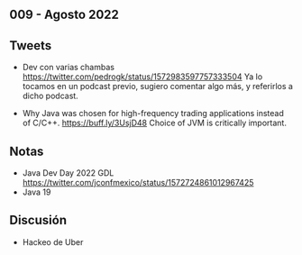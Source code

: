 009 - Agosto 2022
--

## Tweets

* Dev con varias chambas https://twitter.com/pedrogk/status/1572983597757333504
Ya lo tocamos en un podcast previo, sugiero comentar algo más, y referirlos a dicho podcast.

* Why Java was chosen for high-frequency trading applications instead of C/C++. 
 https://buff.ly/3UsjD48 Choice of JVM is critically important.

## Notas

* Java Dev Day 2022 GDL https://twitter.com/jconfmexico/status/1572724861012967425
* Java 19

## Discusión

* Hackeo de Uber
